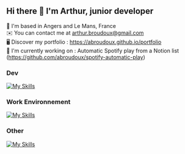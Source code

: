 ## Hi there 👋 I'm Arthur, junior developer

📍 I'm based in Angers and Le Mans, France
<br>
✉️  You can contact me at arthur.broudoux@gmail.com
<br>
🖥️ Discover my portfolio : https://abroudoux.github.io/portfolio
<br>
📝 I'm currently working on : Automatic Spotify play from a Notion list (https://github.com/abroudoux/spotify-automatic-play)

### Dev

[![My Skills](https://skillicons.dev/icons?i=html,css,js,php,sass,vue,mysql,typescript,react,tailwind&perline=5)](https://skillicons.dev)

### Work Environnement

[![My Skills](https://skillicons.dev/icons?i=vscode,git,github,viteline=5)](https://skillicons.dev)

### Other

[![My Skills](https://skillicons.dev/icons?i=figma,ps,ai,pr,id&perline=4)](https://skillicons.dev)
